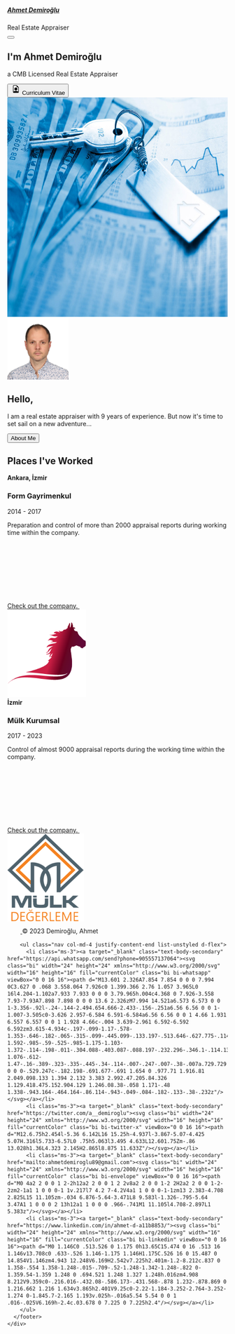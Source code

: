 <!DOCTYPE html>
<html lang="en">
<head>
    <meta charset="UTF-8">
    <meta name="viewport" content="width=device-width, initial-scale=1.0">
    <title>Ahmet D</title>
    <link href="https://cdn.jsdelivr.net/npm/bootstrap@5.3.2/dist/css/bootstrap.min.css" rel="stylesheet" integrity="sha384-T3c6CoIi6uLrA9TneNEoa7RxnatzjcDSCmG1MXxSR1GAsXEV/Dwwykc2MPK8M2HN" crossorigin="anonymous">
    <link rel="preconnect" href="https://fonts.googleapis.com">
    <link rel="preconnect" href="https://fonts.gstatic.com" crossorigin>
    <link href="https://fonts.googleapis.com/css2?family=DM+Serif+Display&display=swap" rel="stylesheet">
    <link rel="preconnect" href="https://fonts.googleapis.com">
    <link rel="preconnect" href="https://fonts.gstatic.com" crossorigin>
    <link href="https://fonts.googleapis.com/css2?family=Nova+Square&family=Sacramento&display=swap" rel="stylesheet">
    <link rel="stylesheet" href="./style.css">
    <link rel="preconnect" href="https://fonts.googleapis.com">
    <link rel="preconnect" href="https://fonts.gstatic.com" crossorigin>
    <link href="https://fonts.googleapis.com/css2?family=PT+Serif&display=swap" rel="stylesheet">
  </head>

<body>
  <section class="navbar-top">
    <div class="collapse" id="navbarToggleExternalContent" data-bs-theme="info">
        <div class="bg-dark p-4 gradient-background">
          <a href="https://www.linkedin.com/in/ahmet-d-a11b8853/"> <h5 class="text-body-emphasis h4"> Ahmet Demiroğlu</h5></a>
          <span class="text-body-secondary">Real Estate Appraiser</span>
        </div>
      </div>
      <nav class="navbar navbar-dark bg-info">
        <div class="container-fluid">
          <button class="navbar-toggler" type="button" data-bs-toggle="collapse" data-bs-target="#navbarToggleExternalContent" aria-controls="navbarToggleExternalContent" aria-expanded="false" aria-label="Toggle navigation">
            <span class="navbar-toggler-icon"></span>
          </button>
        </div>
      </nav>  
  </section>
  <section class="hero gradient-background"> 
    <div class="container">
      <div class="px-4 pt-5 my-5 text-center border-bottom">
        <h1 class="display-4 fw-bold text-body-emphasis"> I'm Ahmet Demiroğlu </h1>
        <div class="col-lg-6 mx-auto">
          <p class="lead mb-4"> a CMB Licensed Real Estate Appraiser </p>
          <div class="d-grid gap-2 d-sm-flex justify-content-sm-center mb-5">
            <a target="_blank" href="./assets/images/CV - Ahmet DEMİROĞLU.pdf"><button type="button" class="btn btn-primary btn-md px-4 me-sm-3"><svg xmlns="http://www.w3.org/2000/svg" width="22" height="22" fill="currentColor" class="bi bi-file-earmark-person" viewBox="0 0 15 20">
              <path d="M11 8a3 3 0 1 1-6 0 3 3 0 0 1 6 0"/> <path d="M14 14V4.5L9.5 0H4a2 2 0 0 0-2 2v12a2 2 0 0 0 2 2h8a2 2 0 0 0 2-2M9.5 3A1.5 1.5 0 0 0 11 4.5h2v9.255S12 12 8 12s-5 1.755-5 1.755V2a1 1 0 0 1 1-1h5.5z"/>
              </svg> <span class="letter">C</span>urriculum <span class="letter">V</span>itae</button></a>
          </div>
        </div>
        <div class="overflow-hidden" style="max-height: 30vh;">
          <div class="container px-5">
            <img src="./assets/images/How-to-Perform-a-Real-Estate-Market-Analysis-in-2021-Use-These-3-Tools-1170x780.jpg" class="img-fluid border rounded-3 shadow-lg mb-4" alt="Example image" width="700" height="500" loading="lazy">
          </div>
        </div>
      </div>
    </div>
  </section>

  <section id="information">
    <div class="container mt-5">
      <div class="row">
        <div class="col-lg-12 text-center">
          <img class="img rounded-circle" width="140" height="140" src="./assets/images/Amerika 5x5++++.jpg" role="img" aria-label="Placeholder" preserveAspectRatio="xMidYMid slice" focusable="false"><title>Placeholder</title><rect width="100%" height="100%" fill="var(--bs-secondary-color)"></rect>
          <h2 class="fw-normal my-3 px-5">Hello,</h2>
          <p class="intro">I am a real estate appraiser with 9 years of experience. But now it's time to set sail on a new adventure...</p>
          <a target="_blank" href="./public/about.html"> <button type="button" class="btn btn-outline-info mt-3"> About Me </button> </a> 
        </div>
      </div>
  </section>

  <section id="skills">
    <div class="container my-5">
      <h2> Places I've Worked </h2>
    <div class="row my-3">
      <div class="col-md-6">
        <div class="row g-0 border rounded overflow-hidden flex-md-row mb-4 shadow-sm h-md-250 position-relative">
          <div class="col p-4 d-flex flex-column position-static gradient-background">
            <strong class="d-inline-block mb-2 text-primary-emphasis">Ankara, İzmir</strong>
            <h3 class="mb-0">Form Gayrimenkul</h3>
            <div class="mb-1 text-body-secondary">2014 - 2017 </div>
            <p class="card-text mb-auto"> Preparation and control of more than 2000 appraisal reports during working time within the company.</p>
            <a target="_blank" href="https://formgd.com.tr/" class="icon-link gap-1 icon-link-hover stretched-link">
              Check out the company.
              <svg class="bi"><use xlink:href="#chevron-right"></use></svg>
            </a>
          </div>
          <div class="col-auto d-none d-lg-block">
            <img class="bd-placeholder-img mt-3 px-1" width="180" height="200" src="./assets/images/logo form.png" role="img" aria-label="Placeholder: Thumbnail" preserveAspectRatio="xMidYMid slice" focusable="false"> 
          </div>
        </div>
      </div>
      <div class="col-md-6">
        <div class="row g-0 border rounded overflow-hidden flex-md-row mb-4 shadow-sm h-md-250 position-relative">
          <div class="col p-4 d-flex flex-column position-static gradient-background">
            <strong class="d-inline-block mb-2 text-success-emphasis">İzmir</strong>
            <h3 class="mb-0">Mülk Kurumsal</h3>
            <div class="mb-1 text-body-secondary">2017 - 2023</div>
            <p class="mb-auto"> Control of almost 9000 appraisal reports during the working time within the company. </p>
            <a target="_blank" href="https://www.mulkgd.com/index.html" class="icon-link gap-1 icon-link-hover stretched-link">
              Check out the company.
              <svg class="bi"><use xlink:href="#chevron-right"></use></svg>
            </a>
          </div>
          <div class="col-auto d-none d-lg-block">
            <img class="bd-placeholder-img mt-3 px-1" width="175" height="200" src="./assets/images/logo mulk.png" role="img" aria-label="Placeholder: Thumbnail" preserveAspectRatio="xMidYMid slice" focusable="false"> 
          </div>
        </div>
      </div>
    </div>
    </div>
  </section>

  <section class="footer gradient-background">
    <div class="container">
      <footer class="d-flex flex-wrap justify-content-between align-items-center py-2 my-2 border-top">
        <div class="col-md-4 d-flex align-items-center">
          <a href="/" class="mb-3 me-2 mb-md-0 text-body-secondary text-decoration-none lh-1">
            <svg class="bi" width="30" height="24"><use xlink:href="#bootstrap"></use></svg>
          </a>
          <span class="mb-3 mb-md-0 text-body-secondary">© 2023 Demiroğlu, Ahmet</span>
        </div>
    
        <ul class="nav col-md-4 justify-content-end list-unstyled d-flex">
          <li class="ms-3"><a target="_blank" class="text-body-secondary" href="https://api.whatsapp.com/send?phone=905557137064"><svg class="bi" width="24" height="24" xmlns="http://www.w3.org/2000/svg" width="16" height="16" fill="currentColor" class="bi bi-whatsapp" viewBox="0 0 16 16"><path d="M13.601 2.326A7.854 7.854 0 0 0 7.994 0C3.627 0 .068 3.558.064 7.926c0 1.399.366 2.76 1.057 3.965L0 16l4.204-1.102a7.933 7.933 0 0 0 3.79.965h.004c4.368 0 7.926-3.558 7.93-7.93A7.898 7.898 0 0 0 13.6 2.326zM7.994 14.521a6.573 6.573 0 0 1-3.356-.92l-.24-.144-2.494.654.666-2.433-.156-.251a6.56 6.56 0 0 1-1.007-3.505c0-3.626 2.957-6.584 6.591-6.584a6.56 6.56 0 0 1 4.66 1.931 6.557 6.557 0 0 1 1.928 4.66c-.004 3.639-2.961 6.592-6.592 6.592zm3.615-4.934c-.197-.099-1.17-.578-1.353-.646-.182-.065-.315-.099-.445.099-.133.197-.513.646-.627.775-.114.133-.232.148-.43.05-.197-.1-.836-.308-1.592-.985-.59-.525-.985-1.175-1.103-1.372-.114-.198-.011-.304.088-.403.087-.088.197-.232.296-.346.1-.114.133-.198.198-.33.065-.134.034-.248-.015-.347-.05-.099-.445-1.076-.612-1.47-.16-.389-.323-.335-.445-.34-.114-.007-.247-.007-.38-.007a.729.729 0 0 0-.529.247c-.182.198-.691.677-.691 1.654 0 .977.71 1.916.81 2.049.098.133 1.394 2.132 3.383 2.992.47.205.84.326 1.129.418.475.152.904.129 1.246.08.38-.058 1.171-.48 1.338-.943.164-.464.164-.86.114-.943-.049-.084-.182-.133-.38-.232z"/></svg></a></li>
          <li class="ms-3"><a target="_blank" class="text-body-secondary" href="https://twitter.com/a__demiroglu"><svg class="bi" width="24" height="24" xmlns="http://www.w3.org/2000/svg" width="16" height="16" fill="currentColor" class="bi bi-twitter-x" viewBox="0 0 16 16"><path d="M12.6.75h2.454l-5.36 6.142L16 15.25h-4.937l-3.867-5.07-4.425 5.07H.316l5.733-6.57L0 .75h5.063l3.495 4.633L12.601.75Zm-.86 13.028h1.36L4.323 2.145H2.865l8.875 11.633Z"/></svg></a></li>
          <li class="ms-3"><a target="_blank" class="text-body-secondary" href="mailto:ahmetdemiroglu89@gmail.com"><svg class="bi" width="24" height="24" xmlns="http://www.w3.org/2000/svg" width="16" height="16" fill="currentColor" class="bi bi-envelope" viewBox="0 0 16 16"><path d="M0 4a2 2 0 0 1 2-2h12a2 2 0 0 1 2 2v8a2 2 0 0 1-2 2H2a2 2 0 0 1-2-2zm2-1a1 1 0 0 0-1 1v.217l7 4.2 7-4.2V4a1 1 0 0 0-1-1zm13 2.383-4.708 2.825L15 11.105zm-.034 6.876-5.64-3.471L8 9.583l-1.326-.795-5.64 3.47A1 1 0 0 0 2 13h12a1 1 0 0 0 .966-.741M1 11.105l4.708-2.897L1 5.383z"/></svg></a></li>
          <li class="ms-3"><a target="_blank" class="text-body-secondary" href="https://www.linkedin.com/in/ahmet-d-a11b8853/"><svg class="bi" width="24" height="24" xmlns="http://www.w3.org/2000/svg" width="16" height="16" fill="currentColor" class="bi bi-linkedin" viewBox="0 0 16 16"><path d="M0 1.146C0 .513.526 0 1.175 0h13.65C15.474 0 16 .513 16 1.146v13.708c0 .633-.526 1.146-1.175 1.146H1.175C.526 16 0 15.487 0 14.854V1.146zm4.943 12.248V6.169H2.542v7.225h2.401m-1.2-8.212c.837 0 1.358-.554 1.358-1.248-.015-.709-.52-1.248-1.342-1.248-.822 0-1.359.54-1.359 1.248 0 .694.521 1.248 1.327 1.248h.016zm4.908 8.212V9.359c0-.216.016-.432.08-.586.173-.431.568-.878 1.232-.878.869 0 1.216.662 1.216 1.634v3.865h2.401V9.25c0-2.22-1.184-3.252-2.764-3.252-1.274 0-1.845.7-2.165 1.193v.025h-.016a5.54 5.54 0 0 1 .016-.025V6.169h-2.4c.03.678 0 7.225 0 7.225h2.4"/></svg></a></li>
        </ul>
      </footer>
    </div>
  </section>

</body>
<script src="https://cdn.jsdelivr.net/npm/bootstrap@5.3.2/dist/js/bootstrap.bundle.min.js" integrity="sha384-C6RzsynM9kWDrMNeT87bh95OGNyZPhcTNXj1NW7RuBCsyN/o0jlpcV8Qyq46cDfL" crossorigin="anonymous"></script>
</html>

